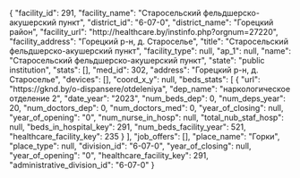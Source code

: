 {
    "facility_id": 291,
    "facility_name": "Старосельский фельдшерско-акушерский пункт",
    "district_id": "6-07-0",
    "district_name": "Горецкий район",
    "facility_url": "http:\/\/healthcare.by\/instinfo.php?orgnum=27220",
    "facility_address": "Горецкий р-н,  д. Староселье",
    "title": "Старосельский фельдшерско-акушерский пункт",
    "facility_type": null,
    "ap_1": null,
    "name": "Старосельский фельдшерско-акушерский пункт",
    "state": "public institution",
    "stats": [],
    "med_id": 302,
    "address": "Горецкий р-н,  д. Староселье",
    "devices": [],
    "coord_x_y": null,
    "beds_stats": [
        {
            "url": "https:\/\/gknd.by\/o-dispansere\/otdeleniya",
            "dep_name": "наркологическое отделение 2",
            "date_year": "2023",
            "num_beds_dep": 0,
            "num_deps_year": 20,
            "num_doctors_dep": 0,
            "num_doctors_med": 0,
            "year_of_closing": null,
            "year_of_opening": "0",
            "num_nurse_in_hosp": null,
            "total_nub_staf_hosp": null,
            "beds_in_hospital_key": 291,
            "num_beds_facility_year": 521,
            "healthcare_facility_key": 235
        }
    ],
    "job_offers": [],
    "place_name": "Горки",
    "place_type": null,
    "division_id": "6-07-0",
    "year_of_closing": null,
    "year_of_opening": "0",
    "healthcare_facility_key": 291,
    "administrative_division_id": "6-07-0"
}